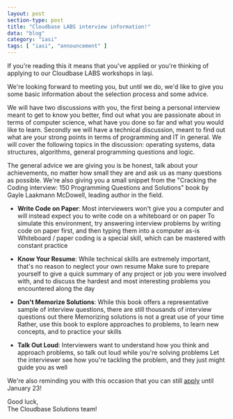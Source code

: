 ```yaml
---
layout: post
section-type: post
title: "Cloudbase LABS interview information!"
data: "blog"
category: "iasi"
tags: [ "iasi", "announcement" ]
---
```


If you're reading this it means that you've applied or you're thinking of applying to our Cloudbase LABS workshops in Iași.

We're looking forward to meeting you, but until we do, we'd like to give you some basic information about the selection process and some advice.

We will have two discussions with you, the first being a personal interview meant to get to know you better, find out what you are passionate about in terms of computer science, what have you done so far and what you would like to learn.
Secondly we will have a technical discussion, meant to find out what are your strong points in terms of programming and IT in general. We will cover the following topics in the discussion: operating systems, data structures, algorithms, general programming questions and logic.

The general advice we are giving you is be honest, talk about your achievements, no matter how small they are and ask us as many questions as possible.
We're also giving you a small snippet from the "Cracking the Coding interview: 150 Programming Questions and Solutions" book by Gayle Laakmann McDowell, leading author in the field.

- **Write Code on Paper**: Most interviewers won't give you a computer and will instead expect you to write code on a whiteboard or on paper To simulate this environment, try answering interview problems by writing code on paper first, and then typing them into a computer as-is Whiteboard / paper coding is a special skill, which can be mastered with constant practice

- **Know Your Resume**: While technical skills are extremely important, that's no reason to neglect your own resume Make sure to prepare yourself to give a quick summary of any project or job you were involved with, and to discuss the hardest and most interesting problems you encountered along the day

- **Don't Memorize Solutions**: While this book offers a representative sample of interview questions, there are still thousands of interview questions out there Memorizing solutions is not a great use of your time Rather, use this book to explore approaches to problems, to learn new concepts, and to practice your skills

- **Talk Out Loud**: Interviewers want to understand how you think and approach problems, so talk out loud while you're solving problems Let the interviewer see how you're tackling the problem, and they just might guide you as well 

We're also reminding you with this occasion that you can still [apply][0] until January 23!

Good luck,   
The Cloudbase Solutions team!

[0]: /iasi/#apply-now

